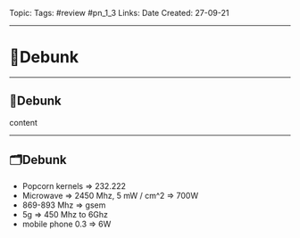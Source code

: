 Topic:
Tags: #review #pn_1_3
Links:
Date Created: 27-09-21

---

# 📗Debunk

---

## 📝Debunk

content

---

## 🗂️Debunk

- Popcorn kernels => 232.222
- Microwave => 2450 Mhz, 5 mW / cm^2 => 700W
- 869-893 Mhz => gsem
- 5g => 450 Mhz to 6Ghz
- mobile phone 0.3 => 6W
